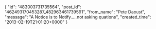  {
   "id": "483003731735564",
   "post_id": "462493170453287_482963461739591",
   "from_name": "Pete Daoust",
   "message": "A Notice is to Notify.....not asking quations",
   "created_time": "2013-02-19T21:01:20+0000"
 }
